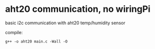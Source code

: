 # aht20 communication, no wiringPi

basic i2c communication with aht20 temp/humidity sensor

compile:
```
g++ -o aht20 main.c -Wall -O
```